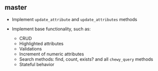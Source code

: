 ## master

* Implement `update_attribute` and `update_attributes` methods

* Implement base functionality, such as:

  - CRUD
  - Highlighted attributes
  - Validations
  - Increment of numeric attributes
  - Search methods: find, count, exists? and all `chewy_query` methods
  - Stateful behavior
